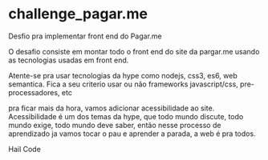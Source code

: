 # challenge_pagar.me
Desfio pra implementar front end do Pagar.me

O desafio consiste em montar todo o front end do site da pargar.me usando as tecnologias usadas em front end.

Atente-se pra usar tecnologias da hype como nodejs, css3, es6, web semantica. Fica a seu criterio usar ou não frameworks javascript/css, pre-processadores, etc

pra ficar mais da hora, vamos adicionar acessibilidade ao site. 
Acessibilidade é um dos temas da hype, que todo mundo discute, todo mundo exige, todo mundo deve saber, então nesse processo de aprendizado ja vamos tocar o pau e aprender a parada, a web é pra todos.

Hail Code
 
